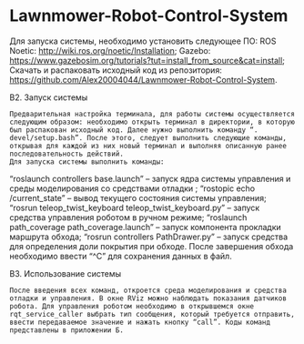 # Lawnmower-Robot-Control-System

Для запуска системы, необходимо установить следующее ПО:
ROS Noetic: http://wiki.ros.org/noetic/Installation;
Gazebo: https://www.gazebosim.org/tutorials?tut=install_from_source&cat=install;
Скачать и распаковать исходный код из репозитория: https://github.com/Alex20004044/Lawnmower-Robot-Control-System.

В2. Запуск системы
	
	Предварительная настройка терминала, для работы системы осуществляется следующим образом: необходимо открыть терминал в директории, в которую был распакован исходный код. Далее нужно выполнить команду “. devel/setup.bash”. После этого, следует выполнить следующие команды, открывая для каждой из них новый терминал и выполняя описанную ранее последовательность действий.
	Для запуска системы выполнить команды:
“roslaunch controllers base.launch” – запуск ядра системы управления и среды моделирования со средствами отладки ;
“rostopic echo /current_state” – вывод текущего состояния системы управления;
“rosrun teleop_twist_keyboard teleop_twist_keyboard.py” – запуск средства управления роботом в ручном режиме;
“roslaunch path_coverage path_coverage.launch” – запуск компонента прокладки маршрута обхода;
“rosrun controllers PathDrawer.py” – запуск средства для определения доли покрытия при обходе. После завершения обхода необходимо ввести “^C” для сохранения данных в файл.

В3. Использование системы
	
	После введения всех команд, откроется среда моделирования и средства отладки и управления. В окне RViz можно наблюдать показания датчиков робота. Для управления роботом необходимо в открывшемся окне rqt_service_caller выбрать тип сообщения, который требуется отправить, ввести передаваемое значение и нажать кнопку “call”. Коды команд представлены в приложении Б.

